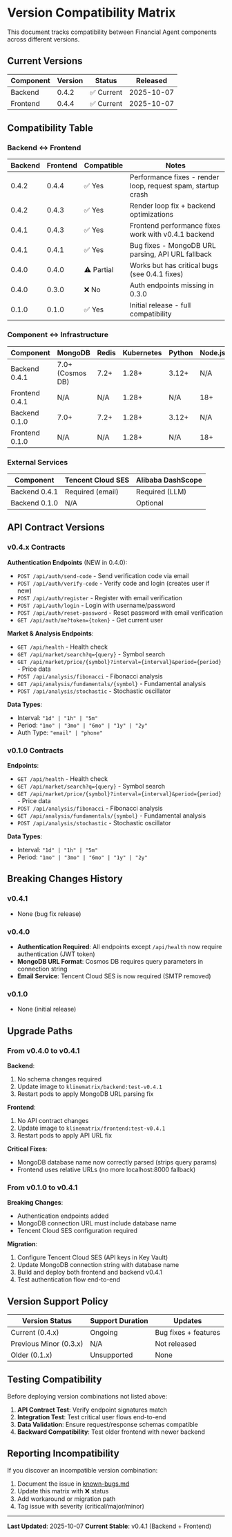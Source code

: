 # Version Compatibility Matrix

This document tracks compatibility between Financial Agent components across different versions.

## Current Versions

| Component | Version | Status | Released |
|-----------|---------|--------|----------|
| Backend | 0.4.2 | ✅ Current | 2025-10-07 |
| Frontend | 0.4.4 | ✅ Current | 2025-10-07 |

## Compatibility Table

### Backend ↔ Frontend

| Backend | Frontend | Compatible | Notes |
|---------|----------|------------|-------|
| 0.4.2 | 0.4.4 | ✅ Yes | Performance fixes - render loop, request spam, startup crash |
| 0.4.2 | 0.4.3 | ✅ Yes | Render loop fix + backend optimizations |
| 0.4.1 | 0.4.3 | ✅ Yes | Frontend performance fixes work with v0.4.1 backend |
| 0.4.1 | 0.4.1 | ✅ Yes | Bug fixes - MongoDB URL parsing, API URL fallback |
| 0.4.0 | 0.4.0 | ⚠️ Partial | Works but has critical bugs (see 0.4.1 fixes) |
| 0.4.0 | 0.3.0 | ❌ No | Auth endpoints missing in 0.3.0 |
| 0.1.0 | 0.1.0 | ✅ Yes | Initial release - full compatibility |

### Component ↔ Infrastructure

| Component | MongoDB | Redis | Kubernetes | Python | Node.js |
|-----------|---------|-------|------------|--------|---------|
| Backend 0.4.1 | 7.0+ (Cosmos DB) | 7.2+ | 1.28+ | 3.12+ | N/A |
| Frontend 0.4.1 | N/A | N/A | 1.28+ | N/A | 18+ |
| Backend 0.1.0 | 7.0+ | 7.2+ | 1.28+ | 3.12+ | N/A |
| Frontend 0.1.0 | N/A | N/A | 1.28+ | N/A | 18+ |

### External Services

| Component | Tencent Cloud SES | Alibaba DashScope |
|-----------|-------------------|-------------------|
| Backend 0.4.1 | Required (email) | Required (LLM) |
| Backend 0.1.0 | N/A | Optional |

## API Contract Versions

### v0.4.x Contracts

**Authentication Endpoints** (NEW in 0.4.0):
- `POST /api/auth/send-code` - Send verification code via email
- `POST /api/auth/verify-code` - Verify code and login (creates user if new)
- `POST /api/auth/register` - Register with email verification
- `POST /api/auth/login` - Login with username/password
- `POST /api/auth/reset-password` - Reset password with email verification
- `GET /api/auth/me?token={token}` - Get current user

**Market & Analysis Endpoints**:
- `GET /api/health` - Health check
- `GET /api/market/search?q={query}` - Symbol search
- `GET /api/market/price/{symbol}?interval={interval}&period={period}` - Price data
- `POST /api/analysis/fibonacci` - Fibonacci analysis
- `GET /api/analysis/fundamentals/{symbol}` - Fundamental analysis
- `POST /api/analysis/stochastic` - Stochastic oscillator

**Data Types**:
- Interval: `"1d" | "1h" | "5m"`
- Period: `"1mo" | "3mo" | "6mo" | "1y" | "2y"`
- Auth Type: `"email" | "phone"`

### v0.1.0 Contracts

**Endpoints**:
- `GET /api/health` - Health check
- `GET /api/market/search?q={query}` - Symbol search
- `GET /api/market/price/{symbol}?interval={interval}&period={period}` - Price data
- `POST /api/analysis/fibonacci` - Fibonacci analysis
- `GET /api/analysis/fundamentals/{symbol}` - Fundamental analysis
- `POST /api/analysis/stochastic` - Stochastic oscillator

**Data Types**:
- Interval: `"1d" | "1h" | "5m"`
- Period: `"1mo" | "3mo" | "6mo" | "1y" | "2y"`

## Breaking Changes History

### v0.4.1
- None (bug fix release)

### v0.4.0
- **Authentication Required**: All endpoints except `/api/health` now require authentication (JWT token)
- **MongoDB URL Format**: Cosmos DB requires query parameters in connection string
- **Email Service**: Tencent Cloud SES is now required (SMTP removed)

### v0.1.0
- None (initial release)

## Upgrade Paths

### From v0.4.0 to v0.4.1

**Backend**:
1. No schema changes required
2. Update image to `klinematrix/backend:test-v0.4.1`
3. Restart pods to apply MongoDB URL parsing fix

**Frontend**:
1. No API contract changes
2. Update image to `klinematrix/frontend:test-v0.4.1`
3. Restart pods to apply API URL fix

**Critical Fixes**:
- MongoDB database name now correctly parsed (strips query params)
- Frontend uses relative URLs (no more localhost:8000 fallback)

### From v0.1.0 to v0.4.1

**Breaking Changes**:
- Authentication endpoints added
- MongoDB connection URL must include database name
- Tencent Cloud SES configuration required

**Migration**:
1. Configure Tencent Cloud SES (API keys in Key Vault)
2. Update MongoDB connection string with database name
3. Build and deploy both frontend and backend v0.4.1
4. Test authentication flow end-to-end

## Version Support Policy

| Version Status | Support Duration | Updates |
|---------------|------------------|---------|
| Current (0.4.x) | Ongoing | Bug fixes + features |
| Previous Minor (0.3.x) | N/A | Not released |
| Older (0.1.x) | Unsupported | None |

## Testing Compatibility

Before deploying version combinations not listed above:

1. **API Contract Test**: Verify endpoint signatures match
2. **Integration Test**: Test critical user flows end-to-end
3. **Data Validation**: Ensure request/response schemas compatible
4. **Backward Compatibility**: Test older frontend with newer backend

## Reporting Incompatibility

If you discover an incompatible version combination:

1. Document the issue in [known-bugs.md](../troubleshooting/known-bugs.md)
2. Update this matrix with ❌ status
3. Add workaround or migration path
4. Tag issue with severity (critical/major/minor)

---

**Last Updated**: 2025-10-07
**Current Stable**: v0.4.1 (Backend + Frontend)
